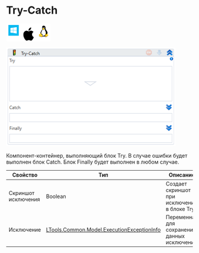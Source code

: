# Try-Catch

![](<../../../.gitbook/assets/image (100) (1) (1) (1) (1) (1) (264).png>)

![](<../../../.gitbook/assets/image (53).png>)

Компонент-контейнер, выполняющий блок Try. В случае ошибки будет выполнен блок Catch. Блок Finally будет выполнен в любом случае.

| Свойство            | Тип                                                                               | Описание                                    |
| ------------------- | --------------------------------------------------------------------------------- | ------------------------------------------- |
| Скриншот исключения | Boolean                                                                           | Создает скриншот при исключении в блоке Try |
| Исключение          | [LTools.Common.Model.ExecutionExceptionInfo](datatypes/executionexceptioninfo.md) | Переменная для сохранения данных исключения |
